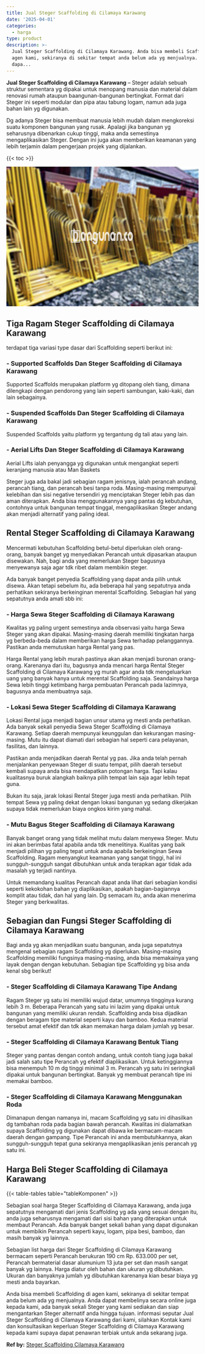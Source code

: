 ```yaml
---
title: Jual Steger Scaffolding di Cilamaya Karawang
date: '2025-04-01'
categories:
  - harga
type: product
description: >-
  Jual Steger Scaffolding di Cilamaya Karawang. Anda bisa membeli Scaffolding di
  agen kami, sekiranya di sekitar tempat anda belum ada yg menjualnya. Anda
  dapa...
---
```


**Jual Steger Scaffolding di Cilamaya Karawang** – Steger adalah sebuah struktur sementara yg dipakai untuk menopang manusia dan material dalam renovasi rumah ataupun baangunan-bangunan bertingkat. Format dari Steger ini seperti modular dan pipa atau tabung logam, namun ada juga bahan lain yg digunakan.

Dg adanya Steger bisa membuat manusia lebih mudah dalam mengkoreksi suatu komponen bangunan yang rusak. Apalagi jika bangunan yg seharusnya dibenarkan cukup tinggi, maka anda semestinya mengaplikasikan Steger. Dengan ini juga akan memberikan keamanan yang lebih terjamin dalam pengerjaan projek yang dijalankan.

{{< toc >}}

![Jual Steger Scaffolding di Cilamaya Karawang](/images/sewa-scaffolding-steger-26.png)

## Tiga Ragam Steger Scaffolding di Cilamaya Karawang

terdapat tiga variasi type dasar dari Scaffolding seperti berikut ini:

### \- Supported Scaffolds Dan Steger Scaffolding di Cilamaya Karawang

Supported Scaffolds merupakan platform yg ditopang oleh tiang, dimana dilengkapi dengan pendorong yang lain seperti sambungan, kaki-kaki, dan lain sebagainya.

### \- Suspended Scaffolds Dan Steger Scaffolding di Cilamaya Karawang

Suspended Scaffolds yaitu platform yg tergantung dg tali atau yang lain.

### \- Aerial Lifts Dan Steger Scaffolding di Cilamaya Karawang

Aerial Lifts ialah penyangga yg digunakan untuk mengangkat seperti keranjang manusia atau Man Baskets

Steger juga ada bakal jadi sebagian ragam jenisnya, ialah perancah andang, perancah tiang, dan perancah besi tanpa roda. Masing-masing mempunyai kelebihan dan sisi negative tersendiri yg menciptakan Steger lebih pas dan aman diterapkan. Anda bisa menggunakannya yang pantas dg kebutuhan, contohnya untuk bangunan tempat tinggal, mengaplikasikan Steger andang akan menjadi alternatif yang paling ideal.

## Rental Steger Scaffolding di Cilamaya Karawang

Mencermati kebutuhan Scaffolding betul-betul diperlukan oleh orang-orang, banyak banget yg menyediakan Perancah untuk dipasarkan ataupun disewakan. Nah, bagi anda yang memerlukan Steger bagusnya menyewanya saja agar tdk ribet dalam membikin steger.

Ada banyak banget penyedia Scaffolding yang dapat anda pilih untuk disewa. Akan tetapi sebelum itu, ada beberapa hal yang sepatutnya anda perhatikan sekiranya berkeinginan merental Scaffolding. Sebagian hal yang sepatutnya anda amati sbb ini:

### \- Harga Sewa Steger Scaffolding di Cilamaya Karawang

Kwalitas yg paling urgent semestinya anda observasi yaitu harga Sewa Steger yang akan dipakai. Masing-masing daerah memiliki tingkatan harga yg berbeda-beda dalam memberikan harga Sewa terhadap pelanggannya. Pastikan anda memutuskan harga Rental yang pas.

Harga Rental yang lebih murah pastinya akan akan menjadi buronan orang-orang. Karenanya dari itu, bagusnya anda mencari harga Rental Steger Scaffolding di Cilamaya Karawang yg murah agar anda tdk mengeluarkan uang yang banyak hanya untuk merental Scaffolding saja. Seandainya harga Sewa lebih tinggi ketimbang harga pembuatan Perancah pada lazimnya, bagusnya anda membuatnya saja.

### \- Lokasi Sewa Steger Scaffolding di Cilamaya Karawang

Lokasi Rental juga menjadi bagian unsur utama yg mesti anda perhatikan. Ada banyak sekali penyedia Sewa Steger Scaffolding di Cilamaya Karawang. Setiap daerah mempunyai keunggulan dan kekurangan masing-masing. Mutu itu dapat diamati dari sebagian hal seperti cara pelayanan, fasilitas, dan lainnya.

Pastikan anda menjadikan daerah Rental yg pas. Jika anda telah pernah menjalankan penyewaan Steger di suatu tempat, pilih daerah tersebut kembali supaya anda bisa mendapatkan potongan harga. Tapi kalau kualitasnya buruk alangkah baiknya pilih tempat lain saja agar lebih tepat guna.

Bukan itu saja, jarak lokasi Rental Steger juga mesti anda perhatikan. Pilih tempat Sewa yg paling dekat dengan lokasi bangunan yg sedang dikerjakan supaya tidak memerlukan biaya ongkos kirim yang mahal.

### \- Mutu Bagus Steger Scaffolding di Cilamaya Karawang

Banyak banget orang yang tidak melihat mutu dalam menyewa Steger. Mutu ini akan berimbas fatal apabila anda tdk menelitinya. Kualitas yang baik menjadi pilihan yg paling tepat untuk anda apabila berkeinginan Sewa Scaffolding. Ragam menyangkut keamanan yang sangat tinggi, hal ini sungguh-sungguh sangat dibutuhkan untuk anda terapkan agar tidak ada masalah yg terjadi nantinya.

Untuk memandang kualitas Perancah dapat anda lihat dari sebagian kondisi seperti kekokohan bahan yg diaplikasikan, apakah bagian-bagiannya komplit atau tidak, dan hal yang lain. Dg semacam itu, anda akan menerima Steger yang berkwalitas.

## Sebagian dan Fungsi Steger Scaffolding di Cilamaya Karawang

Bagi anda yg akan menjadikan suatu bangunan, anda juga sepatutnya mengenal sebagian ragam Scaffolding yg diperlukan. Masing-masing Scaffolding memiliki fungsinya masing-masing, anda bisa memakainya yang layak dengan dengan kebutuhan. Sebagian tipe Scaffolding yg bisa anda kenal sbg berikut!

### \- Steger Scaffolding di Cilamaya Karawang Tipe Andang

Ragam Steger yg satu ini memiliki wujud datar, umumnya tingginya kurang lebih 3 m. Beberapa Perancah yang satu ini lazim yang dipakai untuk bangunan yang memiliki ukuran rendah. Scaffolding anda bisa dijadikan dengan beragam tipe material seperti kayu dan bamboo. Kedua material tersebut amat efektif dan tdk akan memakan harga dalam jumlah yg besar.

### \- Steger Scaffolding di Cilamaya Karawang Bentuk Tiang

Steger yang pantas dengan contoh andang, untuk contoh tiang juga bakal jadi salah satu tipe Perancah yg efektif diaplikasikan. Untuk ketinggiannya bisa menempuh 10 m dg tinggi minimal 3 m. Perancah yg satu ini seringkali dipakai untuk bangunan bertingkat. Banyak yg membuat perancah tipe ini memakai bamboo.

### \- Steger Scaffolding di Cilamaya Karawang Menggunakan Roda

Dimanapun dengan namanya ini, macam Scaffolding yg satu ini dihasilkan dg tambahan roda pada bagian bawah perancah. Kwalitas ini dialamatkan supaya Scaffolding yg digunakan dapat dibawa ke bermacam-macam daerah dengan gampang. Tipe Perancah ini anda membutuhkannya, akan sungguh-sungguh tepat guna sekiranya mengaplikasikan jenis perancah yg satu ini.

## Harga Beli Steger Scaffolding di Cilamaya Karawang

{{< table-tables table="tableKomponen" >}}

Sebagian soal harga Steger Scaffolding di Cilamaya Karawang, anda juga sepatutnya mengamati dari jenis Scaffolding yg ada yang sesuai dengan itu, anda juga seharusnya mengamati dari sisi bahan yang diterapkan untuk membaut Perancah. Ada banyak banget sekali bahan yang dapat digunakan untuk membikin Perancah seperti kayu, logam, pipa besi, bamboo, dan masih banyak yg lainnya.

Sebagian list harga dari Steger Scaffolding di Cilamaya Karawang bermacam seperti Perancah berukuran 190 cm Rp. 633.000 per set, Perancah bermaterial dasar alumunium 13 juta per set dan masih sangat banyak yg lainnya. Harga diatur oleh bahan dan ukuran yg dibutuhkan. Ukuran dan banyaknya jumlah yg dibutuhkan karenanya kian besar biaya yg mesti anda bayarkan.

Anda bisa membeli Scaffolding di agen kami, sekiranya di sekitar tempat anda belum ada yg menjualnya. Anda dapat membelinya secara online juga kepada kami, ada banyak sekali Steger yang kami sediakan dan siap mengantarkan Steger alternatif anda hingga tujuan. informasi seputar Jual Steger Scaffolding di Cilamaya Karawang dari kami, silahkan Kontak kami dan konsultasikan keperluan Steger Scaffolding di Cilamaya Karawang kepada kami supaya dapat penawran terbiak untuk anda sekarang juga.

**Ref by:** [Steger Scaffolding Cilamaya Karawang](https://id.wikipedia.org/wiki/Steger)
